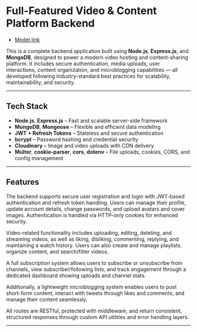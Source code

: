# Full-Featured Video & Content Platform Backend

- [Model link](https://app.eraser.io/workspace/8czR6Kc1FZeu7ZsXhDI3?origin=share)

This is a complete backend application built using **Node.js**, **Express.js**, and **MongoDB**, designed to power a modern video hosting and content-sharing platform. It includes secure authentication, media uploads, user interactions, content organization, and microblogging capabilities — all developed following industry-standard best practices for scalability, maintainability, and security.

---

## Tech Stack

- **Node.js**, **Express.js** – Fast and scalable server-side framework  
- **MongoDB**, **Mongoose** – Flexible and efficient data modeling  
- **JWT + Refresh Tokens** – Stateless and secure authentication  
- **bcrypt** – Password hashing and credential security  
- **Cloudinary** – Image and video uploads with CDN delivery  
- **Multer**, **cookie-parser**, **cors**, **dotenv** – File uploads, cookies, CORS, and config management

---

## Features

The backend supports secure user registration and login with JWT-based authentication and refresh token handling. Users can manage their profile, update account details, change passwords, and upload avatars and cover images. Authentication is handled via HTTP-only cookies for enhanced security.

Video-related functionality includes uploading, editing, deleting, and streaming videos, as well as liking, disliking, commenting, replying, and maintaining a watch history. Users can also create and manage playlists, organize content, and search/filter videos.

A full subscription system allows users to subscribe or unsubscribe from channels, view subscriber/following lists, and track engagement through a dedicated dashboard showing uploads and channel stats.

Additionally, a lightweight microblogging system enables users to post short-form content, interact with tweets through likes and comments, and manage their content seamlessly.

All routes are RESTful, protected with middleware, and return consistent, structured responses through custom API utilities and error handling layers.

---
